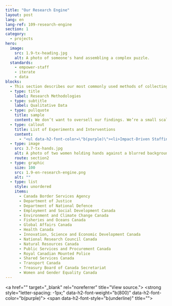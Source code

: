 ```yaml
---
title: "Our Research Engine"
layout: post
lang: en
lang-ref: 109-research-engine
section: 1
category: 
  - projects
hero:
  image:
    src: 1.9-tx-heading.jpg
    alt: A photo of someone's hand assembling a complex puzzle.
  standards:
    - empower-staff
    - iterate
    - data
blocks:
  - This section describes our most commonly used methods of collecting data, the types of data that we collected, how we used it, and some important constraints to consider, particularly when interpreting our research questions. It also looks at how we arrive at our research questions to begin with, and what we do with our research findings.
  - type: title
    label: Research Methodologies
  - type: subtitle
    label: Qualitative Data
  - type: pullquote
    title: sample
    content: We don’t want to oversell our findings. We’re a small scale experiment and we don’t have a statistically sound sample size for running randomized control trials. While we’re cross-referencing external research with our quantitative and qualitative findings, our research results should be considered weak signals, not definitive solutions.
  - type: callout
    title: List of Experiments and Interventions
    content: 
      - "<ul data-h2-font-color=\"b(purple)\"><li>Impact-Driven Staffing</li><li>Five Factor Match</li><li>Case Study: Manager and Applicant Survey Responses</li><li>Enabling Remote Work</li><li>Why Flexibility and Authenticity Matter</li><li>Testing Self-Assessment of Skills by Level</li></ul>"
  - type: image
    src: 3.7-tx-hands.jpg
    alt: A photo of two women holding hands against a blurred background.
    route: section2
  - type: graphic
    size: 100
    src: 1.9-en-research-engine.png
    alt: ""
  - type: list
    style: unordered
    items: 
      - Canada Border Services Agency
      - Department of Justice
      - Department of National Defence
      - Employment and Social Development Canada
      - Environment and Climate Change Canada
      - Fisheries and Oceans Canada
      - Global Affairs Canada
      - Health Canada
      - Innovation, Science and Economic Development Canada
      - National Research Council Canada
      - Natural Resources Canada
      - Public Services and Procurement Canada
      - Royal Canadian Mounted Police
      - Shared Services Canada
      - Transport Canada
      - Treasury Board of Canada Secretariat
      - Women and Gender Equality Canada
---
```


<a href=\"\" target=\"_blank\" rel=\"noreferrer\" title=\"View source.\">
<strong style=\"letter-spacing: -1px;\" data-h2-font-weight=\"b(800)\" data-h2-font-color=\"b(purple)\">
<span data-h2-font-style=\"b(underline)\" title=\"\">